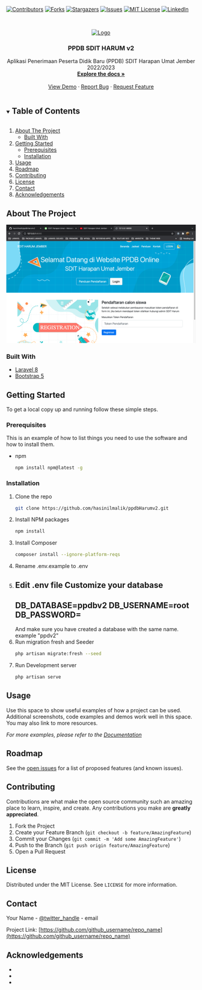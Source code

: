 [![Contributors][contributors-shield]][contributors-url]
[![Forks][forks-shield]][forks-url]
[![Stargazers][stars-shield]][stars-url]
[![Issues][issues-shield]][issues-url]
[![MIT License][license-shield]][license-url]
[![LinkedIn][linkedin-shield]][linkedin-url]



<!-- PROJECT LOGO -->
<br />
<p align="center">
  <a href="https://github.com/github_username/repo_name">
    <img src="https://yt3.ggpht.com/B2NpzXFb5ct2p6hahw214HxWTelz0W_xoBYDPhzWSkRGAI8JpwE9TjoZoGDf5ydkpOfGIvQDdQ=s88-c-k-c0x00ffffff-no-rj" alt="Logo" width="80" height="80">
  </a>

  <h3 align="center">PPDB SDIT HARUM v2</h3>

  <p align="center">
    Aplikasi Penerimaan Peserta Didik Baru (PPDB) SDIT Harapan Umat Jember 2022/2023
    <br />
    <a href="https://github.com/hasinilmalik/ppdbHarumv2/"><strong>Explore the docs »</strong></a>
    <br />
    <br />
    <a href="https://github.com/hasinilmalik/ppdbHarumv2/">View Demo</a>
    ·
    <a href="https://github.com/hasinilmalik/ppdbHarumv2/issues">Report Bug</a>
    ·
    <a href="https://github.com/hasinilmalik/ppdbHarumv2/issues">Request Feature</a>
  </p>
</p>



<!-- TABLE OF CONTENTS -->
<details open="open">
  <summary><h2 style="display: inline-block">Table of Contents</h2></summary>
  <ol>
    <li>
      <a href="#about-the-project">About The Project</a>
      <ul>
        <li><a href="#built-with">Built With</a></li>
      </ul>
    </li>
    <li>
      <a href="#getting-started">Getting Started</a>
      <ul>
        <li><a href="#prerequisites">Prerequisites</a></li>
        <li><a href="#installation">Installation</a></li>
      </ul>
    </li>
    <li><a href="#usage">Usage</a></li>
    <li><a href="#roadmap">Roadmap</a></li>
    <li><a href="#contributing">Contributing</a></li>
    <li><a href="#license">License</a></li>
    <li><a href="#contact">Contact</a></li>
    <li><a href="#acknowledgements">Acknowledgements</a></li>
  </ol>
</details>



<!-- ABOUT THE PROJECT -->
## About The Project

[![Product Name Screen Shot][product-screenshot]](https://example.com)


### Built With

* [Laravel 8](https://laravel.com)
* [Bootstrap 5](https://getbootstrap.com)




<!-- GETTING STARTED -->
## Getting Started

To get a local copy up and running follow these simple steps.

### Prerequisites

This is an example of how to list things you need to use the software and how to install them.
* npm
  ```sh
  npm install npm@latest -g
  ```

### Installation

1. Clone the repo
   ```sh
   git clone https://github.com/hasinilmalik/ppdbHarumv2.git
   ```
2. Install NPM packages
   ```sh
   npm install
   ```
3. Install Composer
   ```sh
   composer install --ignore-platform-reqs
   ```
4. Rename .env.example to .env
5. Edit .env file
    Customize your database
    --------------------
    DB_DATABASE=ppdbv2
    DB_USERNAME=root
    DB_PASSWORD=
    --------------------
    And make sure you have created a database with the same name. example "ppdv2"
6. Run migration fresh and Seeder
   ```sh
   php artisan migrate:fresh --seed
   ```
7. Run Development server 
    ```sh
   php artisan serve
    ```

<!-- USAGE EXAMPLES -->
## Usage

Use this space to show useful examples of how a project can be used. Additional screenshots, code examples and demos work well in this space. You may also link to more resources.

_For more examples, please refer to the [Documentation](https://example.com)_



<!-- ROADMAP -->
## Roadmap

See the [open issues](https://github.com/github_username/repo_name/issues) for a list of proposed features (and known issues).



<!-- CONTRIBUTING -->
## Contributing

Contributions are what make the open source community such an amazing place to learn, inspire, and create. Any contributions you make are **greatly appreciated**.

1. Fork the Project
2. Create your Feature Branch (`git checkout -b feature/AmazingFeature`)
3. Commit your Changes (`git commit -m 'Add some AmazingFeature'`)
4. Push to the Branch (`git push origin feature/AmazingFeature`)
5. Open a Pull Request



<!-- LICENSE -->
## License

Distributed under the MIT License. See `LICENSE` for more information.



<!-- CONTACT -->
## Contact

Your Name - [@twitter_handle](https://twitter.com/twitter_handle) - email

Project Link: [https://github.com/github_username/repo_name](https://github.com/github_username/repo_name)



<!-- ACKNOWLEDGEMENTS -->
## Acknowledgements

* [](laravel)
* []()
* []()





<!-- MARKDOWN LINKS & IMAGES -->
<!-- https://www.markdownguide.org/basic-syntax/#reference-style-links -->
[contributors-shield]: https://img.shields.io/github/contributors/othneildrew/Best-README-Template.svg?style=for-the-badge
[contributors-url]: https://github.com/othneildrew/Best-README-Template/graphs/contributors
[forks-shield]: https://img.shields.io/github/forks/othneildrew/Best-README-Template.svg?style=for-the-badge
[forks-url]: https://github.com/othneildrew/Best-README-Template/network/members
[stars-shield]: https://img.shields.io/github/stars/othneildrew/Best-README-Template.svg?style=for-the-badge
[stars-url]: https://github.com/othneildrew/Best-README-Template/stargazers
[issues-shield]: https://img.shields.io/github/issues/othneildrew/Best-README-Template.svg?style=for-the-badge
[issues-url]: https://github.com/othneildrew/Best-README-Template/issues
[license-shield]: https://img.shields.io/github/license/othneildrew/Best-README-Template.svg?style=for-the-badge
[license-url]: https://github.com/othneildrew/Best-README-Template/blob/master/LICENSE.txt
[linkedin-shield]: https://img.shields.io/badge/-LinkedIn-black.svg?style=for-the-badge&logo=linkedin&colorB=555
[linkedin-url]: https://linkedin.com/in/othneildrew
[product-screenshot]: public/img/Screen%20Shot%202021-10-30%20at%208.23.45%20AM.png
